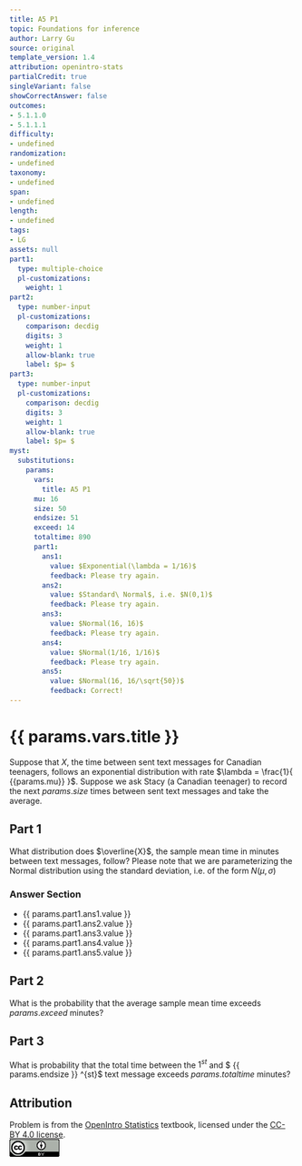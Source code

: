 ```yaml
---
title: A5 P1
topic: Foundations for inference
author: Larry Gu
source: original
template_version: 1.4
attribution: openintro-stats
partialCredit: true
singleVariant: false
showCorrectAnswer: false
outcomes:
- 5.1.1.0
- 5.1.1.1
difficulty:
- undefined
randomization:
- undefined
taxonomy:
- undefined
span:
- undefined
length:
- undefined
tags:
- LG
assets: null
part1:
  type: multiple-choice
  pl-customizations:
    weight: 1
part2:
  type: number-input
  pl-customizations:
    comparison: decdig
    digits: 3
    weight: 1
    allow-blank: true
    label: $p= $
part3:
  type: number-input
  pl-customizations:
    comparison: decdig
    digits: 3
    weight: 1
    allow-blank: true
    label: $p= $
myst:
  substitutions:
    params:
      vars:
        title: A5 P1
      mu: 16
      size: 50
      endsize: 51
      exceed: 14
      totaltime: 890
      part1:
        ans1:
          value: $Exponential(\lambda = 1/16)$
          feedback: Please try again.
        ans2:
          value: $Standard\ Normal$, i.e. $N(0,1)$
          feedback: Please try again.
        ans3:
          value: $Normal(16, 16)$
          feedback: Please try again.
        ans4:
          value: $Normal(1/16, 1/16)$
          feedback: Please try again.
        ans5:
          value: $Normal(16, 16/\sqrt{50})$
          feedback: Correct!
---
```

# {{ params.vars.title }}
Suppose that $X$, the time between sent text messages for Canadian teenagers, follows an exponential distribution with rate $\lambda = \frac{1}{ {{params.mu}} }$. Suppose we ask Stacy (a Canadian teenager) to record the next ${{params.size}}$ times between sent text messages and take the average.

## Part 1

What distribution does $\overline{X}$, the sample mean time in minutes between text messages, follow? Please note that we are parameterizing the Normal distribution using the standard deviation, i.e. of the form $N(\mu, \sigma)$

### Answer Section

- {{ params.part1.ans1.value }}
- {{ params.part1.ans2.value }}
- {{ params.part1.ans3.value }}
- {{ params.part1.ans4.value }}
- {{ params.part1.ans5.value }}

## Part 2

What is the probability that the average sample mean time exceeds ${{params.exceed}}$ minutes?

## Part 3

What is probability that the total time between the $1^{st}$ and $ {{ params.endsize }} ^{st}$ text message exceeds ${{ params.totaltime }}$ minutes?

## Attribution

Problem is from the [OpenIntro Statistics](https://openintro.org/book/os/) textbook, licensed under the [CC-BY 4.0 license](https://creativecommons.org/licenses/by/4.0/).<br>![Image representing the Creative Commons 4.0 BY license.](https://raw.githubusercontent.com/firasm/bits/master/by.png)